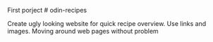First porject # odin-recipes

Create ugly looking website for quick recipe overview. Use links and images. Moving around web pages without problem

